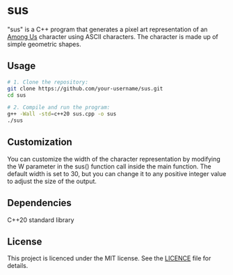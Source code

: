 # sus

"sus" is a C++ program that generates a pixel art representation of an
[Among Us](https://www.innersloth.com/gameAmongUs.php) character using ASCII characters. The character is made up
of simple geometric shapes.

## Usage

```bash
# 1. Clone the repository:
git clone https://github.com/your-username/sus.git
cd sus

# 2. Compile and run the program:
g++ -Wall -std=c++20 sus.cpp -o sus
./sus
```

## Customization
You can customize the width of the character representation by modifying the W parameter in the sus() function call
inside the main function. The default width is set to 30, but you can change it to any positive integer value to adjust
the size of the output.

## Dependencies
C++20 standard library

## License

This project is licenced under the MIT license. See the [LICENCE](LICENCE) file for details.

